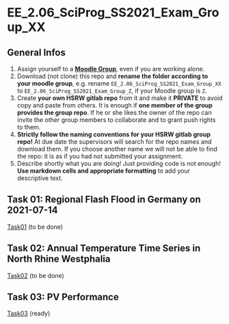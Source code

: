 # EE_2.06_SciProg_SS2021_Exam_Group_XX

## General Infos

1. Assign yourself to a [**Moodle Group**](https://moodle.hochschule-rhein-waal.de/mod/choicegroup/view.php?id=308419), even if you are working alone.
1. Download (not clone) this repo and **rename the folder according to your moodle group**, e.g. rename `EE_2.06_SciProg_SS2021_Exam_Group_XX` to `EE_2.06_SciProg_SS2021_Exam_Group_Z`, if your Moodle group is `Z`. 
1. Create **your own HSRW gitlab repo** from it and make it **PRIVATE** to avoid copy and paste from others. It is enough if **one member of the group provides the group repo**. If he or she likes the owner of the repo can invite the other group members to collaborate and to grant push rights to them.
1. **Strictly follow the naming conventions for your HSRW gitlab group repo!** At due date the supervisors will search for the repo names and download them. If you choose another name we will not be able to find the repo: it is as if you had not submitted your assignment.
1. Describe shortly what you are doing! Just providing code is not enough! **Use markdown cells and appropriate formatting** to add your descriptive text.  

## Task 01: Regional Flash Flood in Germany on 2021-07-14

[Task01](Task01/README.md) (to be done)

## Task 02: Annual Temperature Time Series in North Rhine Westphalia

[Task02](Task02/README.md) (to be done)

## Task 03: PV Performance

[Task03](Task03/README.md) (ready)



